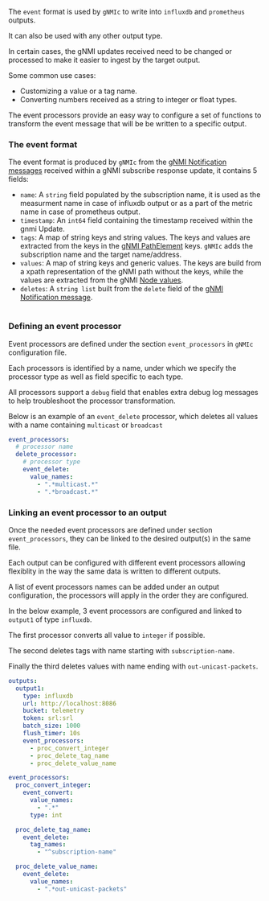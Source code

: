 The `event` format is used by `gNMIc` to write into `influxdb` and `prometheus` outputs.

It can also be used with any other output type.

In certain cases, the gNMI updates received need to be changed or processed to make it easier to ingest by the target output.

Some common use cases:

* Customizing a value or a tag name.
* Converting numbers received as a string to integer or float types.


The event processors provide an easy way to configure a set of functions to transform the event message that will be be written to a specific output.

### The event format

The event format is produced by `gNMIc` from the [gNMI Notification messages](https://github.com/openconfig/reference/blob/master/rpc/gnmi/gnmi-specification.md#21-reusable-notification-message-format) received within a gNMI subscribe response update, it contains 5 fields:

* `name`: A `string` field populated by the subscription name, it is used as the measurment name in case of influxdb output or as a part of the metric name in case of prometheus output.
* `timestamp`: An `int64` field containing the timestamp received within the gnmi Update.
* `tags`: A map of string keys and string values. 
The keys and values are extracted from the keys in the [gNMI PathElement](https://github.com/openconfig/reference/blob/master/rpc/gnmi/gnmi-path-conventions.md#constructing-paths) keys. `gNMIc` adds the subscription name and the target name/address.
* `values`: A map of string keys and generic values. 
The keys are build from a xpath representation of the gNMI path without the keys, while the values are extracted from the gNMI [Node values](https://github.com/openconfig/reference/blob/master/rpc/gnmi/gnmi-specification.md#223-node-values).
* `deletes`: A `string list` built from the `delete` field of the [gNMI Notification message](https://github.com/openconfig/reference/blob/master/rpc/gnmi/gnmi-specification.md#21-reusable-notification-message-format).


<div class="mxgraph" style="max-width:100%;border:1px solid transparent;margin:0 auto; display:block;" data-mxgraph="{&quot;page&quot;:12,&quot;zoom&quot;:1.4,&quot;highlight&quot;:&quot;#0000ff&quot;,&quot;nav&quot;:true,&quot;check-visible-state&quot;:true,&quot;resize&quot;:true,&quot;url&quot;:&quot;https://raw.githubusercontent.com/karimra/gnmic/diagrams/diagrams/event_msg.drawio&quot;}"></div>

<script type="text/javascript" src="https://cdn.jsdelivr.net/gh/hellt/drawio-js@main/embed2.js?&fetch=https%3A%2F%2Fraw.githubusercontent.com%2Fkarimra%2Fgnmic%2Fdiagrams%2Fevent_msg.drawio" async></script>

### Defining an event processor

Event processors are defined under the section `event_processors` in `gNMIc` configuration file.

Each processors is identified by a name, under which we specify the processor type as well as field specific to each type. 

All processors support a `debug` field that enables extra debug log messages to help troubleshoot the processor transformation.

Below is an example of an `event_delete` processor, which deletes all values with a name containing `multicast` or `broadcast`

```yaml
event_processors:
  # processor name
  delete_processor:
    # processor type
    event_delete:
      value_names:
        - ".*multicast.*"
        - ".*broadcast.*"
```
### Linking an event processor to an output

Once the needed event processors are defined under section `event_processors`, they can be linked to the desired output(s) in the same file.

Each output can be configured with different event processors allowing flexiblity in the way the same data is written to different outputs.

A list of event processors names can be added under an output configuration, the processors will apply in the order they are configured.

In the below example, 3 event processors are configured and linked to `output1` of type `influxdb`.

The first processor converts all value to `integer` if possible.

The second deletes tags with name starting with `subscription-name`. 

Finally the third deletes values with name ending with `out-unicast-packets`.

```yaml
outputs:
  output1:
    type: influxdb
    url: http://localhost:8086
    bucket: telemetry
    token: srl:srl
    batch_size: 1000
    flush_timer: 10s
    event_processors:
      - proc_convert_integer
      - proc_delete_tag_name
      - proc_delete_value_name

event_processors:
  proc_convert_integer:
    event_convert:
      value_names:
        - ".*"
      type: int

  proc_delete_tag_name:
    event_delete:
      tag_names:
        - "^subscription-name"

  proc_delete_value_name:
    event_delete:
      value_names:
        - ".*out-unicast-packets"
```